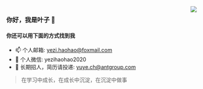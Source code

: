 <img src="https://github-readme-stats.yezihaohao.vercel.app/api?username=yezihaohao&show_icons=true&icon_color=805AD5&text_color=718096&hide_title=true&bg_color=FFFFFF" align="right" />

### 你好，我是叶子 👋

#### 你还可以用下面的方式找到我

- 📫 个人邮箱: yezi.haohao@foxmail.com
- 💬 个人微信: yezihaohao2020
- 📮 长期招人，简历请投递: yuye.ch@antgroup.com

> 在学习中成长，在成长中沉淀，在沉淀中做事

